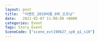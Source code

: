 ```yaml
---
layout: post
title:  "이벤트_2019여름_0화_오프닝"
date:   2021-02-07 11:00:00 +0000
categories: Event
Tags: Story Event
SceneCode: ["scene_evt190627_cp0_q1_s10"]
---
```

